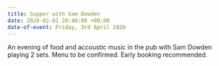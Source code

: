 ```yaml
---
title: Supper with Sam Dowden
date: 2020-02-01 20:40:00 +00:00
date-of-event: Friday, 3rd April 2020
---
```


An evening of food and accoustic music in the pub with Sam Dowden playing 2 sets.  Menu to be confirmed.  Early booking recommended.
